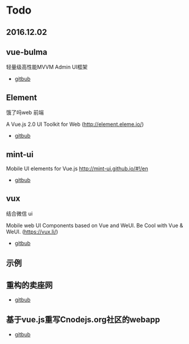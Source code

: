 Todo
===

2016.12.02
---

## vue-bulma

轻量级高性能MVVM Admin UI框架

- [gitbub](https://github.com/wangxg2016/vue-bulma)

## Element

饿了吗web 前端

A Vue.js 2.0 UI Toolkit for Web (http://element.eleme.io/)

- [gitbub](https://github.com/ElemeFE/element)

## mint-ui

Mobile UI elements for Vue.js http://mint-ui.github.io/#!/en

- [gitbub](https://github.com/ElemeFE/mint-ui/)

## vux

结合微信 ui

Mobile web UI Components based on Vue and WeUI. Be Cool with Vue & WeUI. (https://vux.li/)

- [gitbub](https://github.com/airyland/vux)

示例
---

## 重构的卖座网

- [gitbub](https://github.com/zhengguorong/maizuo/tree/master/vuexMaizuo2)

## 基于vue.js重写Cnodejs.org社区的webapp  

- [gitbub](https://github.com/shinygang/Vue-cnodejs)

